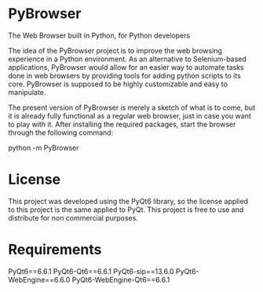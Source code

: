 # PyBrowser
The Web Browser built in Python, for Python developers

The idea of the PyBrowser project is to improve the web browsing experience in a Python environment.
As an alternative to Selenium-based applications, PyBrowser would allow for an easier way to automate
tasks done in web browsers by providing tools for adding python scripts to its core. PyBrowser is supposed
to be highly customizable and easy to manipulate.

The present version of PyBrowser is merely a sketch of what is to come, but it is already fully functional
as a regular web browser, just in case you want to play with it. After installing the required packages,
start the browser through the following command:

python -m PyBrowser

# License

This project was developed using the PyQt6 library, so the license applied to this project is the same
applied to PyQt. This project is free to use and distribute for non commercial purposes.

# Requirements

PyQt6==6.6.1
PyQt6-Qt6==6.6.1
PyQt6-sip==13.6.0
PyQt6-WebEngine==6.6.0
PyQt6-WebEngine-Qt6==6.6.1
